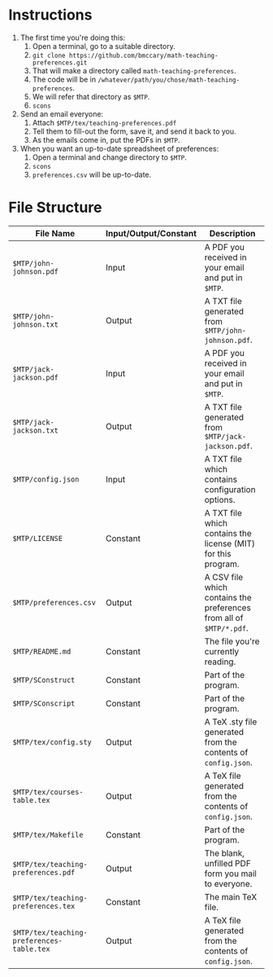 # Instructions

1. The first time you're doing this:
    1. Open a terminal, go to a suitable directory.
    1. `git clone https://github.com/bmccary/math-teaching-preferences.git`
    1. That will make a directory called `math-teaching-preferences`.
    1. The code will be in `/whatever/path/you/chose/math-teaching-preferences`. 
    1. We will refer that directory as `$MTP`.
    1. `scons` 
1. Send an email everyone:
    1. Attach `$MTP/tex/teaching-preferences.pdf`
    1. Tell them to fill-out the form, save it, and send it back to you.
    1. As the emails come in, put the PDFs in `$MTP`.
1. When you want an up-to-date spreadsheet of preferences:
    1. Open a terminal and change directory to `$MTP`.
    1. `scons`
    1. `preferences.csv` will be up-to-date.

# File Structure

| File Name | Input/Output/Constant | Description |
| --- | --- | --- |
| `$MTP/john-johnson.pdf` | Input | A PDF you received in your email and put in `$MTP`. |
| `$MTP/john-johnson.txt` | Output | A TXT file generated from `$MTP/john-johnson.pdf`. |
| `$MTP/jack-jackson.pdf` | Input | A PDF you received in your email and put in `$MTP`. |
| `$MTP/jack-jackson.txt` | Output | A TXT file generated from `$MTP/jack-jackson.pdf`. |
| `$MTP/config.json` | Input | A TXT file which contains configuration options. |
| `$MTP/LICENSE` | Constant | A TXT file which contains the license (MIT) for this program. |
| `$MTP/preferences.csv` | Output | A CSV file which contains the preferences from all of `$MTP/*.pdf`. |
| `$MTP/README.md` | Constant | The file you're currently reading. |
| `$MTP/SConstruct` | Constant | Part of the program. |
| `$MTP/SConscript` | Constant | Part of the program. |
| `$MTP/tex/config.sty` | Output | A TeX .sty file generated from the contents of `config.json`. |
| `$MTP/tex/courses-table.tex` | Output | A TeX file generated from the contents of `config.json`. |
| `$MTP/tex/Makefile` | Constant | Part of the program. |
| `$MTP/tex/teaching-preferences.pdf` | Output | The blank, unfilled PDF form you mail to everyone. |
| `$MTP/tex/teaching-preferences.tex` | Constant | The main TeX file. |
| `$MTP/tex/teaching-preferences-table.tex` | Output | A TeX file generated from the contents of `config.json`. |

